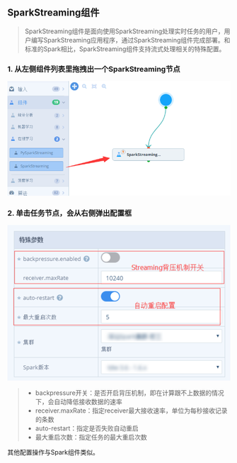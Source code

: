 ## SparkStreaming组件
> SparkStreaming组件是面向使用SparkStreaming处理实时任务的用户，用户编写SparkStreaming应用程序，通过SparkStreaming组件完成部署。和标准的Spark相比，SparkStreaming组件支持流式处理相关的特殊配置。


### 1. **从左侧组件列表里拖拽出一个SparkStreaming节点**

 <div  align="center">
	 <img src="./manual/streaming1.png"/>   
	 	</div>


### 2. **单击任务节点，会从右侧弹出配置框**

<div  align="center">
	 <img src="./manual/20170904165022.png"/>   
	 	</div>
	
> * backpressure开关：是否开启背压机制，即在计算跟不上数据的情况下，会自动降低接收数据的速率
> * receiver.maxRate：指定receiver最大接收速率，单位为每秒接收记录的条数
> * auto-restart：指定是否失败自动重启
> * 最大重启次数：指定任务的最大重启次数

其他配置操作与Spark组件类似。
